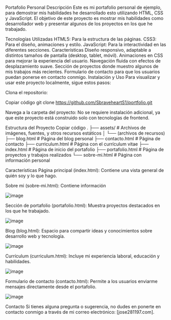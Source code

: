 Portafolio Personal
Descripción
Este es mi portafolio personal de ejemplo, para demostrar mis habilidades he desarrollado esto utilizando HTML, CSS y JavaScript. 
El objetivo de este proyecto es mostrar mis habilidades como desarrollador web y presentar algunos de los proyectos en los que he trabajado.

Tecnologías Utilizadas
HTML5: Para la estructura de las páginas.
CSS3: Para el diseño, animaciones y estilo.
JavaScript: Para la interactividad en las diferentes secciones.
Características
Diseño responsivo, adaptable a distintos tamaños de pantalla (desktop, tablet, móvil).
Animaciones en CSS para mejorar la experiencia del usuario.
Navegación fluida con efectos de desplazamiento suave.
Sección de proyectos donde muestro algunos de mis trabajos más recientes.
Formulario de contacto para que los usuarios puedan ponerse en contacto conmigo.
Instalación y Uso
Para visualizar y usar este proyecto localmente, sigue estos pasos:

Clona el repositorio:

Copiar código
git clone https://github.com/SbraveheartS1/portfolio.git

Navega a la carpeta del proyecto:
No se requiere instalación adicional, ya que este proyecto está construido solo con tecnologías de frontend.

Estructura del Proyecto
Copiar código
.
├── assets/               # Archivos de imágenes, fuentes, y otros recursos estáticos
│   └── (archivos de recursos)
├── blog.html             # Página del blog personal
├── contacto.html         # Página de contacto
├── curriculum.html       # Página con el currículum vitae
├── index.html            # Página de inicio del portafolio
├── portafolio.html       # Página de proyectos y trabajos realizados
└── sobre-mi.html         # Página con información personal

Características
Página principal (index.html): Contiene una vista general de quién soy y lo que hago.

Sobre mi (sobre-mi.html): Contiene información 

![image](https://github.com/user-attachments/assets/1b5877ed-c323-4b73-872b-6716737f46cd)

Sección de portafolio (portafolio.html): Muestra proyectos destacados en los que he trabajado.

![image](https://github.com/user-attachments/assets/01f38766-0b9c-4fbc-9646-14591427faf8)

Blog (blog.html): Espacio para compartir ideas y conocimientos sobre desarrollo web y tecnología.

![image](https://github.com/user-attachments/assets/1fd657b8-ee57-4f66-888c-48519974fb91)

Currículum (curriculum.html): Incluye mi experiencia laboral, educación y habilidades.

![image](https://github.com/user-attachments/assets/3111ff58-b436-4b3b-af22-0f2b74911463)

Formulario de contacto (contacto.html): Permite a los usuarios enviarme mensajes directamente desde el portafolio.

![image](https://github.com/user-attachments/assets/ee5151e1-67f1-4e40-9c1b-26baaa44e05f)


Contacto
Si tienes alguna pregunta o sugerencia, no dudes en ponerte en contacto conmigo a través de mi correo electrónico: [jose281197.com].
